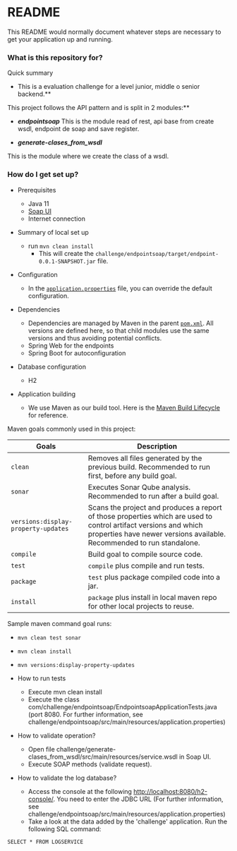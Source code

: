 # README #

This README would normally document whatever steps are necessary to get your application up and running.

### What is this repository for? ###

Quick summary

* This is a evaluation challenge for a level junior, middle o senior backend.**

This project follows the API pattern and is split in 2 modules:**

* ***endpointsoap***
  This is the module read of rest, api base from create wsdl, endpoint de soap and save register.

* ***generate-clases_from_wsdl***

This is the module where we create the class of a wsdl.

### How do I get set up? ###

* Prerequisites
    * Java 11
    * [Soap UI](https://www.soapui.org/downloads/soapui/)
    * Internet connection

* Summary of local set up
    * run `mvn clean install`
        * This will create the `challenge/endpointsoap/target/endpoint-0.0.1-SNAPSHOT.jar` file.


* Configuration
    * In the [`application.properties`]( endpointsoap/src/main/resources/application.properties) file, you can override
      the default configuration.


* Dependencies
    * Dependencies are managed by Maven in the parent [`pom.xml`](pom.xml). All versions are defined here, so that child
      modules use the same versions and thus avoiding potential conflicts.
    * Spring Web for the endpoints
    * Spring Boot for autoconfiguration

* Database configuration
    * H2


* Application building

    * We use Maven as our build tool. Here is
      the [Maven Build Lifecycle](https://maven.apache.org/guides/introduction/introduction-to-the-lifecycle.html) for
      reference.

Maven goals commonly used in this project:

| Goals                               | Description                                                                                                                                                                                |
| ----------------------------------- | ------------------------------------------------------------------------------------------------------------------------------------------------------------------------------------------ |
| `clean`                             | Removes all files generated by the previous build. Recommended to run first, before any build goal.                                                                                        |
| `sonar`                             | Executes Sonar Qube analysis. Recommended to run after a build goal.                                                                                                                       |
| `versions:display-property-updates` | Scans the project and produces a report of those properties which are used to control artifact versions and which properties have newer versions available. Recommended to run standalone. |
| `compile`                           | Build goal to compile source code.                                                                                                                                                         |
| `test`                              | `compile` plus compile and run tests.                                                                                                                                                      |
| `package`                           | `test` plus package compiled code into a jar.                                                                                                                                              |
| `install`                           | `package` plus install in local maven repo for other local projects to reuse.                                                                                                              |

Sample maven command goal runs:

* `mvn clean test sonar`
* `mvn clean install`
* `mvn versions:display-property-updates`

* How to run tests
    * Execute mvn clean install
    * Execute the class com/challenge/endpointsoap/EndpointsoapApplicationTests.java (port 8080. For further
      information, see challenge/endpointsoap/src/main/resources/application.properties)

* How to validate operation?
    * Open file challenge/generate-clases_from_wsdl/src/main/resources/service.wsdl in Soap UI.
    * Execute SOAP methods (validate request).

* How to validate the log database?
    * Access the console at the following [http://localhost:8080/h2-console/](http://localhost:8080/h2-console/). You
      need to enter the JDBC URL (For
      further
      information, see challenge/endpointsoap/src/main/resources/application.properties)
    * Take a look at the data added by the 'challenge' application. Run the following SQL command:

``````````
SELECT * FROM LOGSERVICE 
``````````
